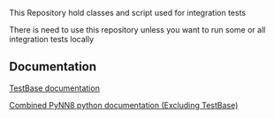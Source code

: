 
This Repository hold classes and script used for integration tests

There is need to use this repository unless you want to run some or all integration tests locally

Documentation
-------------
[TestBase documentation](https://spinnakertestbase.readthedocs.io/en/7.0.0)

[Combined PyNN8 python documentation (Excluding TestBase)](http://spinnakermanchester.readthedocs.io/en/7.0.0)

